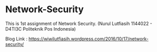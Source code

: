 # Network-Security
This is 1st assignment of Network Security. (Nurul Lutfiasih 1144022 - D4TI3C Politeknik Pos Indonesia)

Blog Link : https://wiwilutfiasih.wordpress.com/2016/10/17/network-security/
